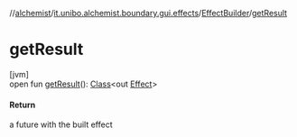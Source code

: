 //[alchemist](../../../index.md)/[it.unibo.alchemist.boundary.gui.effects](../index.md)/[EffectBuilder](index.md)/[getResult](get-result.md)

# getResult

[jvm]\
open fun [getResult](get-result.md)(): [Class](https://docs.oracle.com/javase/8/docs/api/java/lang/Class.html)<out [Effect](../-effect/index.md)>

#### Return

a future with the built effect
